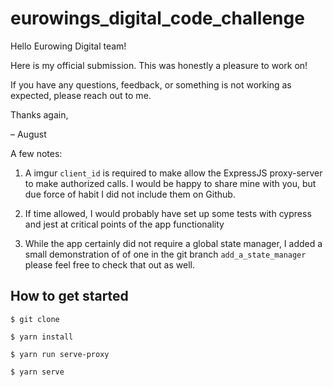 # eurowings_digital_code_challenge

Hello Eurowing Digital team!

Here is my official submission. This was honestly a pleasure to work on!

If you have any questions, feedback, or something is not working as expected, please reach out to me.

Thanks again,

– August

A few notes:

  1. A imgur `client_id` is required to make allow the ExpressJS proxy-server to make authorized calls. I would be happy to share mine with you, but due force of habit I did not include them on Github.

  2. If time allowed, I would probably have set up some tests with cypress and jest at critical points of the app functionality

  3. While the app certainly did not require a global state manager, I added a small demonstration of of one in the git branch `add_a_state_manager` please feel free to check that out as well.

## How to get started

```
$ git clone
```

```
$ yarn install
```

```
$ yarn run serve-proxy
```

```
$ yarn serve
```
